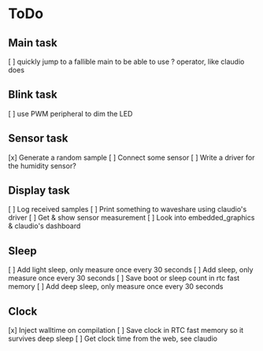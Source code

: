 ToDo
====

Main task
--- 
[ ] quickly jump to a fallible main to be able to use ? operator, like claudio does

Blink task
--- 
[ ] use PWM peripheral to dim the LED

Sensor task
--- 
[x] Generate a random sample
[ ] Connect some sensor
[ ] Write a driver for the humidity sensor?

Display task
---
[ ] Log received samples
[ ] Print something to waveshare using claudio's driver
[ ] Get & show sensor measurement
[ ] Look into embedded_graphics & claudio's dashboard

Sleep
--- 
[ ] Add light sleep, only measure once every 30 seconds
[ ] Add sleep, only measure once every 30 seconds
[ ] Save boot or sleep count in rtc fast memory
[ ] Add deep sleep, only measure once every 30 seconds

Clock
---
[x] Inject walltime on compilation
[ ] Save clock in RTC fast memory so it survives deep sleep
[ ] Get clock time from the web, see claudio

